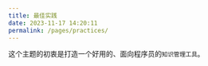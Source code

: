 ```yaml
---
title: 最佳实践
date: 2023-11-17 14:20:11
permalink: /pages/practices/
---
```


这个主题的初衷是打造一个好用的、面向程序员的`知识管理工具`。
